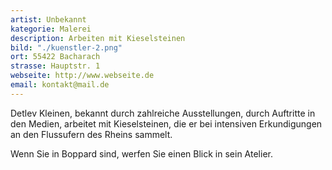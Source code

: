 ```yaml
---
artist: Unbekannt
kategorie: Malerei
description: Arbeiten mit Kieselsteinen
bild: "./kuenstler-2.png"
ort: 55422 Bacharach
strasse: Hauptstr. 1
webseite: http://www.webseite.de
email: kontakt@mail.de   
---
```


Detlev Kleinen, bekannt durch zahlreiche Ausstellungen, durch Auftritte in den Medien, arbeitet mit Kieselsteinen, die er bei intensiven Erkundigungen an den
Flussufern des Rheins sammelt.

Wenn Sie in Boppard sind, werfen Sie einen Blick in sein
Atelier.

